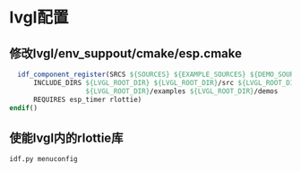 # lvgl配置
## 修改lvgl/env_suppout/cmake/esp.cmake
```cmake
  idf_component_register(SRCS ${SOURCES} ${EXAMPLE_SOURCES} ${DEMO_SOURCES}
      INCLUDE_DIRS ${LVGL_ROOT_DIR} ${LVGL_ROOT_DIR}/src ${LVGL_ROOT_DIR}/../
                   ${LVGL_ROOT_DIR}/examples ${LVGL_ROOT_DIR}/demos
      REQUIRES esp_timer rlottie)
endif()
```
## 使能lvgl内的rlottie库
```bash
idf.py menuconfig
```
